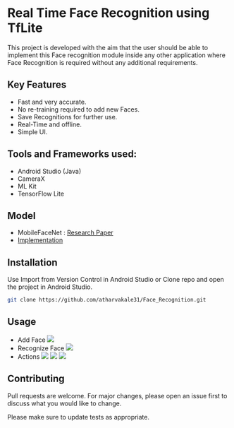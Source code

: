 # Real Time Face Recognition using TfLite
This project is developed with the aim that the user should be able to implement this Face recognition module inside any other application where Face Recognition is required without any additional requirements.
## Key Features 
- Fast and very accurate.
- No re-training required to add new Faces.
- Save Recognitions for further use.
- Real-Time and offline.
- Simple UI.

## Tools and Frameworks used:
- Android Studio (Java)
- CameraX
- ML Kit
- TensorFlow Lite

## Model 
- MobileFaceNet : [Research Paper](https://arxiv.org/ftp/arxiv/papers/1804/1804.07573.pdf)
- [Implementation](https://github.com/sirius-ai/MobileFaceNet_TF)

## Installation

Use Import from Version Control in Android Studio or Clone repo and open the project in Android Studio.

```bash
git clone https://github.com/atharvakale31/Face_Recognition.git
```

## Usage
- Add Face
![](demo/add_face.gif)
- Recognize Face
![](demo/recognize_face.gif)
- Actions
![](demo/actions.jpeg)
![](demo/view_reco.jpeg)
![](demo/update_reco.jpeg)


## Contributing
Pull requests are welcome. For major changes, please open an issue first to discuss what you would like to change.

Please make sure to update tests as appropriate.

